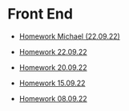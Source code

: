 # Front End

- [Homework Michael
(22.09.22)](https://olgaartemeva.github.io/BasicFE/20220920Michael/)

- [Homework
22.09.22](https://olgaartemeva.github.io/BasicFE/HW20220922/)

- [Homework 
20.09.22](https://olgaartemeva.github.io/BasicFE/20220920Michael/)

- [Homework 15.09.22](https://olgaartemeva.github.io/BasicFE/HW20220915/)

- [Homework 08.09.22](https://olgaartemeva.github.io/BasicFE/HW20220908/)

